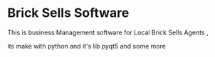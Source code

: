 # Brick Sells Software

This is business Management software for Local Brick Sells Agents ,

its make with python and it's lib pyqt5 and some more